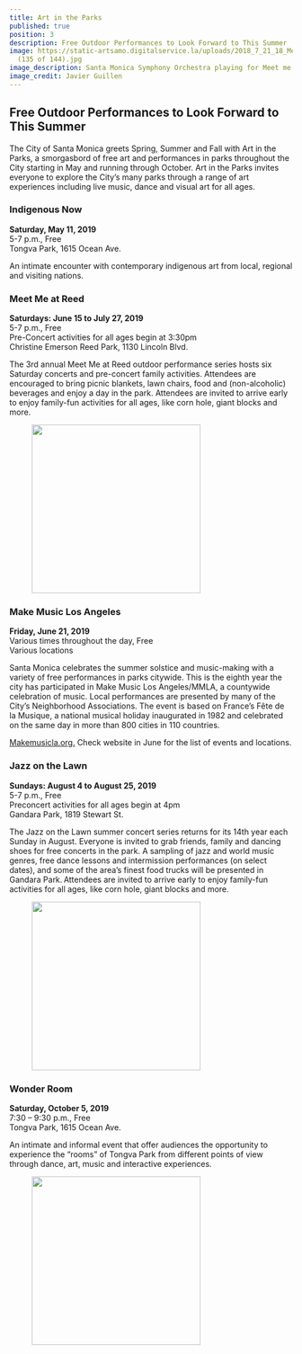 ```yaml
---
title: Art in the Parks
published: true
position: 3
description: Free Outdoor Performances to Look Forward to This Summer
image: https://static-artsamo.digitalservice.la/uploads/2018_7_21_18_Meet_Me_At_Reed_Santa_Monica_Symphony_Javier_Guillen
  (135 of 144).jpg
image_description: Santa Monica Symphony Orchestra playing for Meet me at Reed
image_credit: Javier Guillen
---
```


Free Outdoor Performances to Look Forward to This Summer
--------------------------------------------------------

The City of Santa Monica greets Spring, Summer and Fall with Art in the Parks, a smorgasbord of free art and performances in parks throughout the City starting in May and running through October. Art in the Parks invites everyone to explore the City’s many parks through a range of art experiences including live music, dance and visual art for all ages.

### Indigenous Now

**Saturday, May 11, 2019**  
5-7 p.m., Free  
Tongva Park, 1615 Ocean Ave.   
 
An intimate encounter with contemporary indigenous art from local, regional and visiting nations.

### Meet Me at Reed 

**Saturdays: June 15 to July 27, 2019**  
5-7 p.m., Free   
Pre-Concert activities for all ages begin at 3:30pm    
Christine Emerson Reed Park, 1130 Lincoln Blvd.   
 
The 3rd annual Meet Me at Reed outdoor performance series hosts six Saturday concerts and pre-concert family activities. Attendees are encouraged to bring picnic blankets, lawn chairs, food and (non-alcoholic) beverages and enjoy a day in the park. Attendees are invited to arrive early to enjoy family-fun activities for all ages, like corn hole, giant blocks and more. 

<figure><img src="https://static-artsamo.digitalservice.la/uploads/2018_5_19_2018_Meet_Me_At_Reed_Taiko_Festival_Javier_Guillen (195 of 281).jpg" height="300" alt="" /></figure>

### Make Music Los Angeles

**Friday, June 21, 2019**  
Various times throughout the day, Free   
Various locations   
 
Santa Monica celebrates the summer solstice and music-making with a variety of free performances in parks citywide. This is the eighth year the city has participated in Make Music Los Angeles/MMLA, a countywide celebration of music. Local performances are presented by many of the City’s Neighborhood Associations. The event is based on France’s Fête de la Musique, a national musical holiday inaugurated in 1982 and celebrated on the same day in more than 800 cities in 110 countries.    
 
[Makemusicla.org.](http://makemusicla.org/) Check website in June for the list of events and locations.

### Jazz on the Lawn 

**Sundays: August 4 to August 25, 2019**  
5-7 p.m., Free   
Preconcert activities for all ages begin at 4pm    
Gandara Park, 1819 Stewart St.   
 
The Jazz on the Lawn summer concert series returns for its 14th year each Sunday in August. Everyone is invited to grab friends, family and dancing shoes for free concerts in the park. A sampling of jazz and world music genres, free dance lessons and intermission performances (on select dates), and some of the area’s finest food trucks will be presented in Gandara Park. Attendees are invited to arrive early to enjoy family-fun activities for all ages, like corn hole, giant blocks and more.

<figure><img src="https://static-artsamo.digitalservice.la/uploads/2018_8_26_18_JOTL_Orq_Tabaco_y_Ron_Javier_Guillen-(196-of-345).jpg" height="300" alt="" /></figure>

### Wonder Room

**Saturday, October 5, 2019**  
7:30 – 9:30 p.m., Free   
Tongva Park, 1615 Ocean Ave.

An intimate and informal event that offer audiences the opportunity to experience the “rooms” of Tongva Park from different points of view through dance, art, music and interactive experiences.  

<figure><img src="https://static-artsamo.digitalservice.la/uploads/The-Wonder-Room-2015---2-William-Short.jpg" height="300" alt="" /></figure>
